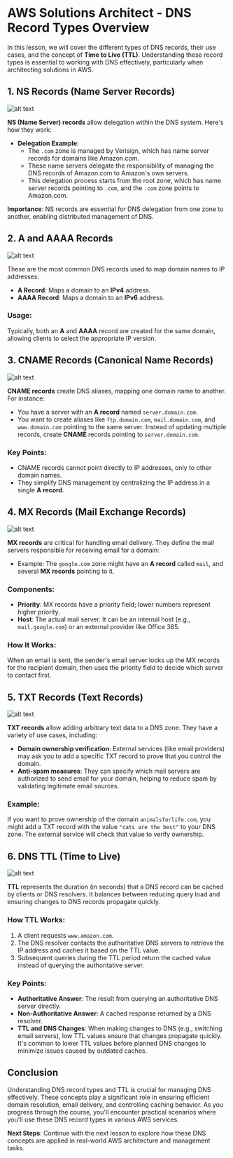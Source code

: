 # AWS Solutions Architect - DNS Record Types Overview

In this lesson, we will cover the different types of DNS records, their use cases, and the concept of **Time to Live (TTL)**. Understanding these record types is essential to working with DNS effectively, particularly when architecting solutions in AWS.

## **1. NS Records (Name Server Records)**

![alt text](./Images/image-33.png)

**NS (Name Server) records** allow delegation within the DNS system. Here's how they work:

- **Delegation Example**:
  - The `.com` zone is managed by Verisign, which has name server records for domains like Amazon.com.
  - These name servers delegate the responsibility of managing the DNS records of Amazon.com to Amazon's own servers.
  - This delegation process starts from the root zone, which has name server records pointing to `.com`, and the `.com` zone points to Amazon.com.

**Importance**: NS records are essential for DNS delegation from one zone to another, enabling distributed management of DNS.

## **2. A and AAAA Records**

![alt text](./Images/image-34.png)

These are the most common DNS records used to map domain names to IP addresses:

- **A Record**: Maps a domain to an **IPv4** address.
- **AAAA Record**: Maps a domain to an **IPv6** address.

### **Usage**:

Typically, both an **A** and **AAAA** record are created for the same domain, allowing clients to select the appropriate IP version.

## **3. CNAME Records (Canonical Name Records)**

![alt text](./Images/image-35.png)

**CNAME records** create DNS aliases, mapping one domain name to another. For instance:

- You have a server with an **A record** named `server.domain.com`.
- You want to create aliases like `ftp.domain.com`, `mail.domain.com`, and `www.domain.com` pointing to the same server. Instead of updating multiple records, create **CNAME** records pointing to `server.domain.com`.

### **Key Points**:

- CNAME records cannot point directly to IP addresses, only to other domain names.
- They simplify DNS management by centralizing the IP address in a single **A record**.

## **4. MX Records (Mail Exchange Records)**

![alt text](./Images/image-36.png)

**MX records** are critical for handling email delivery. They define the mail servers responsible for receiving email for a domain:

- Example: The `google.com` zone might have an **A record** called `mail`, and several **MX records** pointing to it.

### **Components**:

- **Priority**: MX records have a priority field; lower numbers represent higher priority.
- **Host**: The actual mail server. It can be an internal host (e.g., `mail.google.com`) or an external provider like Office 365.

### **How It Works**:

When an email is sent, the sender's email server looks up the MX records for the recipient domain, then uses the priority field to decide which server to contact first.

## **5. TXT Records (Text Records)**

![alt text](./Images/image-37.png)

**TXT records** allow adding arbitrary text data to a DNS zone. They have a variety of use cases, including:

- **Domain ownership verification**: External services (like email providers) may ask you to add a specific TXT record to prove that you control the domain.
- **Anti-spam measures**: They can specify which mail servers are authorized to send email for your domain, helping to reduce spam by validating legitimate email sources.

### **Example**:

If you want to prove ownership of the domain `animalsforlife.com`, you might add a TXT record with the value `"cats are the best"` to your DNS zone. The external service will check that value to verify ownership.

## **6. DNS TTL (Time to Live)**

![alt text](./Images/image-38.png)

**TTL** represents the duration (in seconds) that a DNS record can be cached by clients or DNS resolvers. It balances between reducing query load and ensuring changes to DNS records propagate quickly.

### **How TTL Works**:

1. A client requests `www.amazon.com`.
2. The DNS resolver contacts the authoritative DNS servers to retrieve the IP address and caches it based on the TTL value.
3. Subsequent queries during the TTL period return the cached value instead of querying the authoritative server.

### **Key Points**:

- **Authoritative Answer**: The result from querying an authoritative DNS server directly.
- **Non-Authoritative Answer**: A cached response returned by a DNS resolver.
- **TTL and DNS Changes**: When making changes to DNS (e.g., switching email servers), low TTL values ensure that changes propagate quickly. It's common to lower TTL values before planned DNS changes to minimize issues caused by outdated caches.

## **Conclusion**

Understanding DNS record types and TTL is crucial for managing DNS effectively. These concepts play a significant role in ensuring efficient domain resolution, email delivery, and controlling caching behavior. As you progress through the course, you'll encounter practical scenarios where you'll use these DNS record types in various AWS services.

**Next Steps**: Continue with the next lesson to explore how these DNS concepts are applied in real-world AWS architecture and management tasks.

